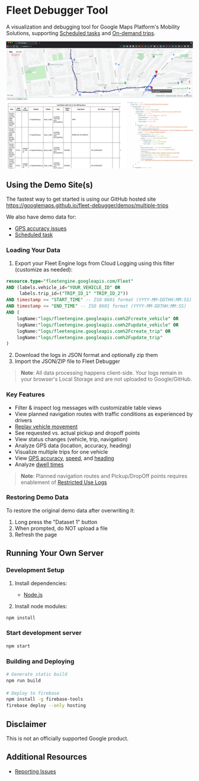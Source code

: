 # Fleet Debugger Tool

A visualization and debugging tool for Google Maps Platform's Mobility Solutions, supporting [Scheduled tasks](https://developers.google.com/maps/documentation/mobility/fleet-engine/essentials/tasks-intro) and [On-demand trips](https://developers.google.com/maps/documentation/mobility/fleet-engine/essentials/trip-intro).

![Screenshot](docs/screenshots/fleetdebugger.png)

## Using the Demo Site(s)

The fastest way to get started is using our GitHub hosted site \
https://googlemaps.github.io/fleet-debugger/demos/multiple-trips

We also have demo data for:
- [GPS accuracy issues](https://googlemaps.github.io/fleet-debugger/demos/jump/)
- [Scheduled task](https://googlemaps.github.io/fleet-debugger/demos/lmfs/)

### Loading Your Data

1. Export your Fleet Engine logs from Cloud Logging using this filter (customize as needed):
```sql
resource.type="fleetengine.googleapis.com/Fleet"
AND (labels.vehicle_id="YOUR_VEHICLE_ID" OR
     labels.trip_id=("TRIP_ID_1" "TRIP_ID_2"))
AND timestamp >= "START_TIME" -- ISO 8601 format (YYYY-MM-DDTHH:MM:SS)
AND timestamp <= "END_TIME" -- ISO 8601 format (YYYY-MM-DDTHH:MM:SS)
AND (
    logName:"logs/fleetengine.googleapis.com%2Fcreate_vehicle" OR
    logName:"logs/fleetengine.googleapis.com%2Fupdate_vehicle" OR
    logName:"logs/fleetengine.googleapis.com%2Fcreate_trip" OR
    logName:"logs/fleetengine.googleapis.com%2Fupdate_trip"
)
```

2. Download the logs in JSON format and optionally zip them
3. Import the JSON/ZIP file to Fleet Debugger

> **Note**: All data processing happens client-side. Your logs remain in your browser's Local Storage and are not uploaded to Google/GitHub.

### Key Features

- Filter & inspect log messages with customizable table views
- View planned navigation routes with traffic conditions as experienced by drivers
- [Replay vehicle movement](docs/ReplaceVehicleMovement.md)
- See requested vs. actual pickup and dropoff points
- View status changes (vehicle, trip, navigation)
- Analyze GPS data (location, accuracy, heading)
- Visualize multiple trips for one vehicle
- View [GPS accuracy](docs/GPSAccuracy.md), [speed](docs/Speed.md), and [heading](docs/Heading.md)
- Analyze [dwell times](docs/DwellTimes.md)

> **Note**: Planned navigation routes and Pickup/DropOff points requires enablement of [Restricted Use Logs](https://developers.google.com/maps/documentation/mobility/operations/cloud-logging/setup#enable_restricted_use_logs)

### Restoring Demo Data
To restore the original demo data after overwriting it:
1. Long press the "Dataset 1" button
2. When prompted, do NOT upload a file
3. Refresh the page

## Running Your Own Server

### Development Setup

1. Install dependencies:
   - [Node.js](https://nodejs.org/en/download)

2. Install node modules:
```bash
npm install
```

### Start development server
```bash
npm start
```

### Building and Deploying

```bash
# Generate static build
npm run build

# Deploy to firebase
npm install -g firebase-tools
firebase deploy --only hosting
```

## Disclaimer

This is not an officially supported Google product.

## Additional Resources

- [Reporting Issues](docs/reporting-issues.md)
